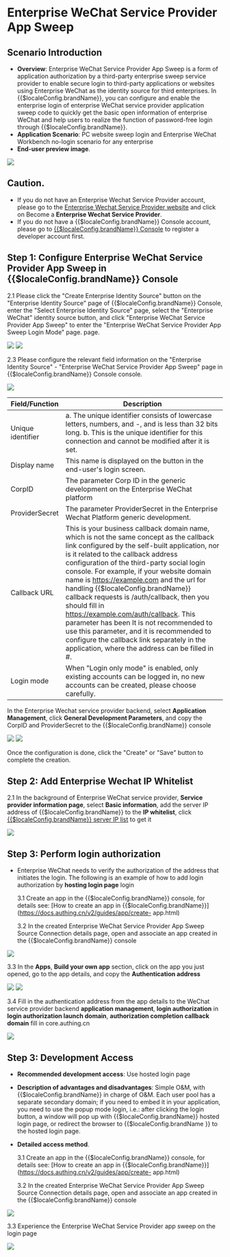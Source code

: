 # Enterprise WeChat Service Provider App Sweep

<LastUpdated/>

## Scenario Introduction

- **Overview**: Enterprise WeChat Service Provider App Sweep is a form of application authorization by a third-party enterprise sweep service provider to enable secure login to third-party applications or websites using Enterprise WeChat as the identity source for third enterprises. In {{$localeConfig.brandName}}, you can configure and enable the enterprise login of enterprise WeChat service provider application sweep code to quickly get the basic open information of enterprise WeChat and help users to realize the function of password-free login through {{$localeConfig.brandName}}.
- **Application Scenario**: PC website sweep login and Enterprise WeChat Workbench no-login scenario for any enterprise
- **End-user preview image**.

<img src="./images/08.png" >

## Caution.

- If you do not have an Enterprise Wechat Service Provider account, please go to the [Enterprise Wechat Service Provider website](https://open.work.weixin.qq.com/) and click on Become a **Enterprise Wechat Service Provider**.
- If you do not have a {{$localeConfig.brandName}} Console account, please go to [{{$localeConfig.brandName}} Console](https://authing.cn/) to register a developer account first.

## Step 1: Configure Enterprise WeChat Service Provider App Sweep in {{$localeConfig.brandName}} Console

2.1 Please click the "Create Enterprise Identity Source" button on the "Enterprise Identity Source" page of {{$localeConfig.brandName}} Console, enter the "Select Enterprise Identity Source" page, select the "Enterprise WeChat" identity source button, and click "Enterprise WeChat Service Provider App Sweep" to enter the "Enterprise WeChat Service Provider App Sweep Login Mode" page. page.

<img src="./images/001.png" >

<img src="./images/002.png" >

2.3 Please configure the relevant field information on the "Enterprise Identity Source" - "Enterprise WeChat Service Provider App Sweep" page in {{$localeConfig.brandName}} Console console.

<img src="./images/03.png" >

| Field/Function    | Description                                                                                                                                                                                                                                                                                                                                                                                                                                                                                                                                                                                                                                                   |
| ----------------- | ------------------------------------------------------------------------------------------------------------------------------------------------------------------------------------------------------------------------------------------------------------------------------------------------------------------------------------------------------------------------------------------------------------------------------------------------------------------------------------------------------------------------------------------------------------------------------------------------------------------------------------------------------------- |
| Unique identifier | a. The unique identifier consists of lowercase letters, numbers, and -, and is less than 32 bits long. b. This is the unique identifier for this connection and cannot be modified after it is set.                                                                                                                                                                                                                                                                                                                                                                                                                                                           |
| Display name      | This name is displayed on the button in the end-user's login screen.                                                                                                                                                                                                                                                                                                                                                                                                                                                                                                                                                                                          | This is a unique identifier for this connection. |
| CorpID            | The parameter Corp ID in the generic development on the Enterprise WeChat platform                                                                                                                                                                                                                                                                                                                                                                                                                                                                                                                                                                            |
| ProviderSecret    | The parameter ProviderSecret in the Enterprise Wechat Platform generic development.                                                                                                                                                                                                                                                                                                                                                                                                                                                                                                                                                                           |
| Callback URL      | This is your business callback domain name, which is not the same concept as the callback link configured by the self-built application, nor is it related to the callback address configuration of the third-party social login console. For example, if your website domain name is https://example.com and the url for handling {{$localeConfig.brandName}} callback requests is /auth/callback, then you should fill in https://example.com/auth/callback. This parameter has been It is not recommended to use this parameter, and it is recommended to configure the callback link separately in the application, where the address can be filled in #. | The |
| Login mode        | When "Login only mode" is enabled, only existing accounts can be logged in, no new accounts can be created, please choose carefully.                                                                                                                                                                                                                                                                                                                                                                                                                                                                                                                          | Please choose carefully. |

In the Enterprise Wechat service provider backend, select **Application Management**, click **General Development Parameters**, and copy the CorpID and ProviderSecret to the {{$localeConfig.brandName}} console

<img src="./images/02.png" >

<img src="./images/004.png" >

Once the configuration is done, click the "Create" or "Save" button to complete the creation.

## Step 2: Add Enterprise Wechat IP Whitelist

2.1 In the background of Enterprise WeChat service provider, **Service provider information page**, select **Basic information**, add the server IP address of {{$localeConfig.brandName}} to the **IP whitelist**, click [{{$localeConfig.brandName}} server IP list](core.authing.cn/api/v2/system/public-ips) to get it

<img src="./images/01.png" >

## Step 3: Perform login authorization

- Enterprise WeChat needs to verify the authorization of the address that initiates the login. The following is an example of how to add login authorization by **hosting login page** login

  3.1 Create an app in the {{$localeConfig.brandName}} console, for details see: [How to create an app in {{$localeConfig.brandName}}](https://docs.authing.cn/v2/guides/app/create- app.html)

  3.2 In the created Enterprise WeChat Service Provider App Sweep Source Connection details page, open and associate an app created in the {{$localeConfig.brandName}} console

<img src="./images/004.png" >

3.3 In the **Apps**, **Build your own app** section, click on the app you just opened, go to the app details, and copy the **Authentication address**

<img src="./images/005.png" >

<img src="./images/006.png" >

3.4 Fill in the authentication address from the app details to the WeChat service provider backend **application management**, **login authorization** in **login authorization launch domain**, **authorization completion callback domain** fill in core.authing.cn

<img src="./images/03.png" >

## Step 3: Development Access

- **Recommended development access**: Use hosted login page

- **Description of advantages and disadvantages**: Simple O&M, with {{$localeConfig.brandName}} in charge of O&M. Each user pool has a separate secondary domain; if you need to embed it in your application, you need to use the popup mode login, i.e.: after clicking the login button, a window will pop up with {{$localeConfig.brandName}} hosted login page, or redirect the browser to {{$localeConfig.brandName }} to the hosted login page.

- **Detailed access method**.

  3.1 Create an app in the {{$localeConfig.brandName}} console, for details see: [How to create an app in {{$localeConfig.brandName}}](https://docs.authing.cn/v2/guides/app/create- app.html)

  3.2 In the created Enterprise WeChat Service Provider App Sweep Source Connection details page, open and associate an app created in the {{$localeConfig.brandName}} console

<img src="./images/004.png" >

3.3 Experience the Enterprise WeChat Service Provider app sweep on the login page

<img src="./images/07.png" >
